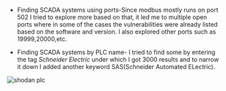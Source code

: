* Finding SCADA systems using ports-Since modbus mostly runs on port 502 I tried to explore more based on that, it led me to multiple open ports where in some of the cases the vulnerabilities were already listed based on the software and version. I also explored other ports such as 19999,20000,etc. 

* Finding SCADA systems by PLC name- I tried to find some by entering the tag *Schneider Electric* under which I got 3000 results and to narrow it down I added another keyword SAS(Schneider Automated ELectric).

![shodan plc](https://user-images.githubusercontent.com/96241263/221658147-7c634a8d-1e7c-4205-89cc-b16e1b415166.png)
